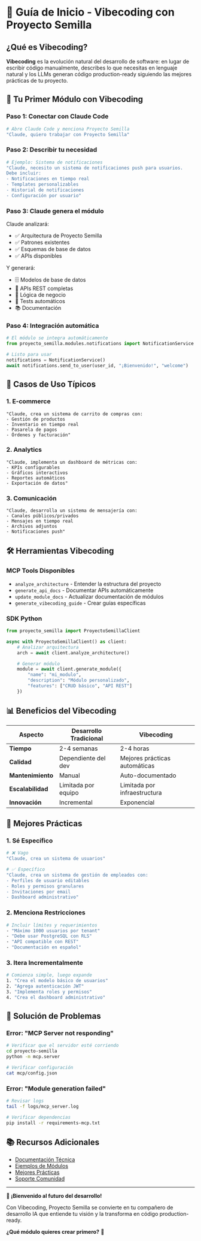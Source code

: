 # 🌱 Guía de Inicio - Vibecoding con Proyecto Semilla

## ¿Qué es Vibecoding?

**Vibecoding** es la evolución natural del desarrollo de software: en lugar de escribir código manualmente, describes lo que necesitas en lenguaje natural y los LLMs generan código production-ready siguiendo las mejores prácticas de tu proyecto.

## 🚀 Tu Primer Módulo con Vibecoding

### Paso 1: Conectar con Claude Code

```bash
# Abre Claude Code y menciona Proyecto Semilla
"Claude, quiero trabajar con Proyecto Semilla"
```

### Paso 2: Describir tu necesidad

```bash
# Ejemplo: Sistema de notificaciones
"Claude, necesito un sistema de notificaciones push para usuarios.
Debe incluir:
- Notificaciones en tiempo real
- Templates personalizables
- Historial de notificaciones
- Configuración por usuario"
```

### Paso 3: Claude genera el módulo

Claude analizará:
- ✅ Arquitectura de Proyecto Semilla
- ✅ Patrones existentes
- ✅ Esquemas de base de datos
- ✅ APIs disponibles

Y generará:
- 🗄️ Modelos de base de datos
- 🔌 APIs REST completas
- 📱 Lógica de negocio
- 🧪 Tests automáticos
- 📚 Documentación

### Paso 4: Integración automática

```python
# El módulo se integra automáticamente
from proyecto_semilla.modules.notifications import NotificationService

# Listo para usar
notifications = NotificationService()
await notifications.send_to_user(user_id, "¡Bienvenido!", "welcome")
```

## 🎯 Casos de Uso Típicos

### 1. E-commerce
```
"Claude, crea un sistema de carrito de compras con:
- Gestión de productos
- Inventario en tiempo real
- Pasarela de pagos
- Órdenes y facturación"
```

### 2. Analytics
```
"Claude, implementa un dashboard de métricas con:
- KPIs configurables
- Gráficos interactivos
- Reportes automáticos
- Exportación de datos"
```

### 3. Comunicación
```
"Claude, desarrolla un sistema de mensajería con:
- Canales públicos/privados
- Mensajes en tiempo real
- Archivos adjuntos
- Notificaciones push"
```

## 🛠️ Herramientas Vibecoding

### MCP Tools Disponibles
- `analyze_architecture` - Entender la estructura del proyecto
- `generate_api_docs` - Documentar APIs automáticamente
- `update_module_docs` - Actualizar documentación de módulos
- `generate_vibecoding_guide` - Crear guías específicas

### SDK Python
```python
from proyecto_semilla import ProyectoSemillaClient

async with ProyectoSemillaClient() as client:
    # Analizar arquitectura
    arch = await client.analyze_architecture()

    # Generar módulo
    module = await client.generate_module({
        "name": "mi_modulo",
        "description": "Módulo personalizado",
        "features": ["CRUD básico", "API REST"]
    })
```

## 📊 Beneficios del Vibecoding

| Aspecto | Desarrollo Tradicional | Vibecoding |
|---------|----------------------|------------|
| **Tiempo** | 2-4 semanas | 2-4 horas |
| **Calidad** | Dependiente del dev | Mejores prácticas automáticas |
| **Mantenimiento** | Manual | Auto-documentado |
| **Escalabilidad** | Limitada por equipo | Limitada por infraestructura |
| **Innovación** | Incremental | Exponencial |

## 🚨 Mejores Prácticas

### 1. Sé Específico
```bash
# ❌ Vago
"Claude, crea un sistema de usuarios"

# ✅ Específico
"Claude, crea un sistema de gestión de empleados con:
- Perfiles de usuario editables
- Roles y permisos granulares
- Invitaciones por email
- Dashboard administrativo"
```

### 2. Menciona Restricciones
```bash
# Incluir límites y requerimientos
- "Máximo 1000 usuarios por tenant"
- "Debe usar PostgreSQL con RLS"
- "API compatible con REST"
- "Documentación en español"
```

### 3. Itera Incrementalmente
```bash
# Comienza simple, luego expande
1. "Crea el modelo básico de usuarios"
2. "Agrega autenticación JWT"
3. "Implementa roles y permisos"
4. "Crea el dashboard administrativo"
```

## 🔧 Solución de Problemas

### Error: "MCP Server not responding"
```bash
# Verificar que el servidor esté corriendo
cd proyecto-semilla
python -m mcp.server

# Verificar configuración
cat mcp/config.json
```

### Error: "Module generation failed"
```bash
# Revisar logs
tail -f logs/mcp_server.log

# Verificar dependencias
pip install -r requirements-mcp.txt
```

## 📚 Recursos Adicionales

- [Documentación Técnica](../README.md)
- [Ejemplos de Módulos](../examples/)
- [Mejores Prácticas](../best-practices/)
- [Soporte Comunidad](https://discord.gg/proyecto-semilla)

---

**🎉 ¡Bienvenido al futuro del desarrollo!**

Con Vibecoding, Proyecto Semilla se convierte en tu compañero de desarrollo IA que entiende tu visión y la transforma en código production-ready.

**¿Qué módulo quieres crear primero?** 🚀